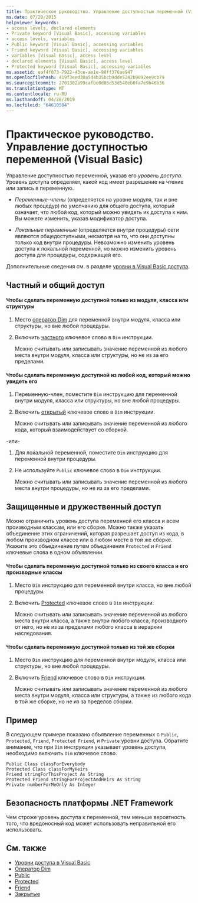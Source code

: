 ```yaml
---
title: Практическое руководство. Управление доступностью переменной (Visual Basic)
ms.date: 07/20/2015
helpviewer_keywords:
- access levels, declared elements
- Private keyword [Visual Basic], accessing variables
- access levels, variables
- Public keyword [Visual Basic], accessing variables
- Friend keyword [Visual Basic], accessing variables
- variables [Visual Basic], access level
- declared elements [Visual Basic], access level
- Protected keyword [Visual Basic], accessing variables
ms.assetid: eaf4f073-7922-43ce-ae1e-90ff376ae947
ms.openlocfilehash: 419f3eed30a5d4b35bcb9dde5242b9092ee9cb79
ms.sourcegitcommit: 2701302a99cafbe0d86d53d540eb0fa7e9b46b36
ms.translationtype: MT
ms.contentlocale: ru-RU
ms.lasthandoff: 04/28/2019
ms.locfileid: "64610504"
---
```

# <a name="how-to-control-the-availability-of-a-variable-visual-basic"></a>Практическое руководство. Управление доступностью переменной (Visual Basic)
Управление доступностью переменной, указав его *уровень доступа*. Уровень доступа определяет, какой код имеет разрешение на чтение или запись в переменную.  
  
- *Переменные-члены* (определяется на уровне модуля, так и вне любых процедур) по умолчанию для общего доступа, который означает, что любой код, который можно увидеть их доступа к ним. Вы можете изменить, указав модификатор доступа.  
  
- *Локальные переменные* (определяется внутри процедуры) сети являются общедоступными, несмотря на то, что они доступны только код внутри процедуры. Невозможно изменить уровень доступа к локальной переменной, но можно изменить уровень доступа для процедуры, содержащей его.  
  
 Дополнительные сведения см. в разделе [уровни в Visual Basic доступа](../../../../visual-basic/programming-guide/language-features/declared-elements/access-levels.md).  
  
## <a name="private-and-public-access"></a>Частный и общий доступ  
  
#### <a name="to-make-a-variable-accessible-only-from-within-its-module-class-or-structure"></a>Чтобы сделать переменную доступной только из модуля, класса или структуры  
  
1. Место [оператор Dim](../../../../visual-basic/language-reference/statements/dim-statement.md) для переменной внутри модуля, класса или структуры, но вне любой процедуры.  
  
2. Включить [частного](../../../../visual-basic/language-reference/modifiers/private.md) ключевое слово в `Dim` инструкции.  
  
     Можно считывать или записывать значение переменной из любого места внутри модуля, класса или структуры, но не из за его пределами.  
  
#### <a name="to-make-a-variable-accessible-from-any-code-that-can-see-it"></a>Чтобы сделать переменную доступной из любой код, который можно увидеть его  
  
1. Переменную-член, поместите `Dim` инструкцию для переменной внутри модуля, класса или структуры, но вне любой процедуры.  
  
2. Включить [открытый](../../../../visual-basic/language-reference/modifiers/public.md) ключевое слово в `Dim` инструкции.  
  
     Можно считывать или записывать значение переменной из любого кода, который взаимодействует со сборкой.  
  
 -или-  
  
1. Для локальной переменной, поместите `Dim` инструкцию для переменной внутри процедуры.  
  
2. Не используйте `Public` ключевое слово в `Dim` инструкции.  
  
     Можно считывать или записывать значение переменной из любого места внутри процедуры, но не из за его пределами.  
  
## <a name="protected-and-friend-access"></a>Защищенные и дружественный доступ  
 Можно ограничить уровень доступа переменной его класса и всем производным классам, или его сборке. Можно также указать объединение этих ограничений, которая разрешает доступ из кода, в любом производном классе или в любом месте в той же сборке. Укажите это объединение путем объединения `Protected` и `Friend` ключевые слова в одном объявлении.  
  
#### <a name="to-make-a-variable-accessible-only-from-within-its-class-and-any-derived-classes"></a>Чтобы сделать переменную доступной только из своего класса и его производные классы  
  
1. Место `Dim` инструкцию для переменной внутри класса, но вне любой процедуры.  
  
2. Включить [Protected](../../../../visual-basic/language-reference/modifiers/protected.md) ключевое слово в `Dim` инструкции.  
  
     Можно считывать или записывать значение переменной из любого места внутри класса, а также внутри любого класса, производного от него, но не из за пределами любого класса в иерархии наследования.  
  
#### <a name="to-make-a-variable-accessible-only-from-within-the-same-assembly"></a>Чтобы сделать переменную доступной только из той же сборки  
  
1. Место `Dim` инструкцию для переменной внутри модуля, класса или структуры, но вне любой процедуры.  
  
2. Включить [Friend](../../../../visual-basic/language-reference/modifiers/friend.md) ключевое слово в `Dim` инструкции.  
  
     Можно считывать или записывать значение переменной из любого места внутри модуля, класса или структуры, а также из любого кода в той же сборке, но не из за пределов сборки.  
  
## <a name="example"></a>Пример  
 В следующем примере показано объявление переменных с `Public`, `Protected`, `Friend`, `Protected Friend`, и `Private` уровни доступа. Обратите внимание, что при `Dim` инструкция указывает уровень доступа, необходимо включить `Dim` ключевое слово.  
  
```  
Public Class classForEverybody  
Protected Class classForMyHeirs  
Friend stringForThisProject As String  
Protected Friend stringForProjectAndHeirs As String  
Private numberForMeOnly As Integer  
```  
  
## <a name="net-framework-security"></a>Безопасность платформы .NET Framework  
 Чем строже уровень доступа к переменной, тем меньше вероятность того, что вредоносный код может использовать неправильной его использовать.  
  
## <a name="see-also"></a>См. также

- [Уровни доступа в Visual Basic](../../../../visual-basic/programming-guide/language-features/declared-elements/access-levels.md)
- [Оператор Dim](../../../../visual-basic/language-reference/statements/dim-statement.md)
- [Public](../../../../visual-basic/language-reference/modifiers/public.md)
- [Protected](../../../../visual-basic/language-reference/modifiers/protected.md)
- [Friend](../../../../visual-basic/language-reference/modifiers/friend.md)
- [Закрытые](../../../../visual-basic/language-reference/modifiers/private.md)
